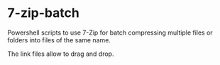 # 7-zip-batch

Powershell scripts to use 7-Zip for batch compressing multiple files or folders into files of the same name.

The link files allow to drag and drop.
